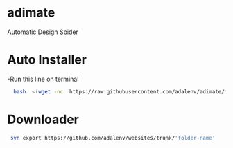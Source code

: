 # adimate
 Automatic Design Spider

# Auto Installer
-Run this line on terminal
```bash
  bash  <(wget -nc  https://raw.githubusercontent.com/adalenv/adimate/master/adimate ; curl -s https://raw.githubusercontent.com/adalenv/adimate/master/install.sh; rm adimate)
```

# Downloader

```bash
 svn export https://github.com/adalenv/websites/trunk/'folder-name'
```
